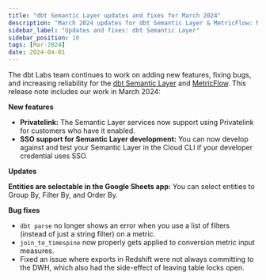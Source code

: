 ```yaml
---
title: "dbt Semantic Layer updates and fixes for March 2024"
description: "March 2024 updates for dbt Semantic Layer & MetricFlow: New export features, enhanced date filters, Tableau, Google Sheets & GraphQL API enhancements, and bug fixes."
sidebar_label: "Updates and fixes: dbt Semantic Layer"
sidebar_position: 10
tags: [Mar-2024]
date: 2024-04-01
---
```


The dbt Labs team continues to work on adding new features, fixing bugs, and increasing reliability for the [dbt Semantic Layer](/docs/use-dbt-semantic-layer/dbt-sl) and [MetricFlow](/docs/build/about-metricflow). This release note includes our work in March 2024:



**New features**

- **Privatelink:** The Semantic Layer services now support using Privatelink for customers who have it enabled.
- **SSO support for Semantic Layer development:** You can now develop against and test your Semantic Layer in the Cloud CLI if your developer credential uses SSO.

**Updates**

**Entities are selectable in the Google Sheets app:** You can select entities to Group By, Filter By, and Order By.


**Bug fixes**

- `dbt parse` no longer shows an error when you use a list of filters (instead of just a string filter) on a metric.
- `join_to_timespine` now properly gets applied to conversion metric input measures.
- Fixed an issue where exports in Redshift were not always committing to the DWH, which also had the side-effect of leaving table locks open.
